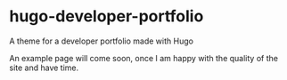 # hugo-developer-portfolio
A theme for a developer portfolio made with Hugo

An example page will come soon, once I am happy with the quality of the site and have time.
